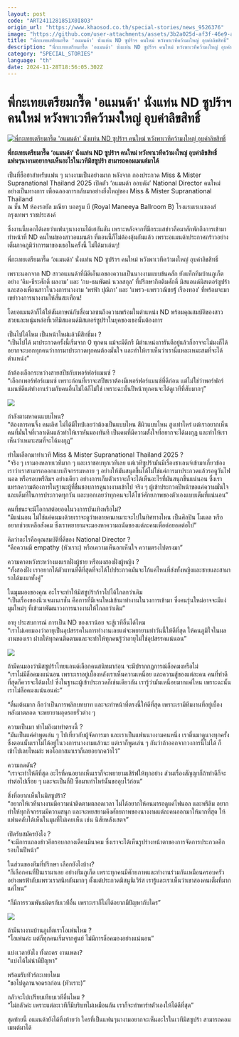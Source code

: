 ```yaml
---
layout: post
code: "ART2411281851X0I8O3"
origin_url: "https://www.khaosod.co.th/special-stories/news_9526376"
image: "https://github.com/user-attachments/assets/3b2a025d-af3f-46e9-a05a-a3c804b42c7b"
title: "พี่กะเทยเตรียมกรี๊ด 'อแมนด้า' นั่งแท่น ND ซูปร้าฯ คนใหม่ หวังพาเวทีคว้ามงใหญ่ อุบค่าลิขสิทธิ์"
description: "พี่กะเทยเตรียมกรี๊ด 'อแมนด้า' นั่งแท่น ND ซูปร้าฯ คนใหม่ หวังพาเวทีคว้ามงใหญ่ อุบค่าลิขสิทธิ์ แฟนๆนางามอยากจะเห็นอะไรในเวทีมิสซูปร้า"
category: "SPECIAL_STORIES"
language: "th"
date: 2024-11-28T18:56:05.302Z
---
```


# พี่กะเทยเตรียมกรี๊ด 'อแมนด้า' นั่งแท่น ND ซูปร้าฯ คนใหม่ หวังพาเวทีคว้ามงใหญ่ อุบค่าลิขสิทธิ์

[![พี่กะเทยเตรียมกรี๊ด 'อแมนด้า' นั่งแท่น ND ซูปร้าฯ คนใหม่ หวังพาเวทีคว้ามงใหญ่ อุบค่าลิขสิทธิ์](https://www.khaosod.co.th/wpapp/uploads/2024/11/amada2.jpg "พี่กะเทยเตรียมกรี๊ด 'อแมนด้า' นั่งแท่น ND ซูปร้าฯ คนใหม่ หวังพาเวทีคว้ามงใหญ่ อุบค่าลิขสิทธิ์")](https://www.khaosod.co.th/wpapp/uploads/2024/11/amada2.jpg)

**พี่กะเทยเตรียมกรี๊ด ‘อแมนด้า’ นั่งแท่น ND ซูปร้าฯ คนใหม่ หวังพาเวทีคว้ามงใหญ่ อุบค่าลิขสิทธิ์ แฟนๆนางามอยากจะเห็นอะไรในเวทีมิสซูปร้า สามารถคอมเมนต์มาได้**

เป็นที่ฮือฮาสำหรับแฟน ๆ นางงามเป็นอย่างมาก หลังจาก กองประกวด Miss & Mister Supranational Thailand 2025 เปิดตัว ‘อแมนด้า ออบดัม’ National Director คนใหม่ อย่างเป็นทางการ เพื่อฉลองการกลับมาอย่างยิ่งใหญ่ของ Miss & Mister Supranational Thailand  
ณ ชั้น M ห้องรอยัล มณียา บอลรูม บี (Royal Maneeya Ballroom B) โรงแรมเรเนซองส์ กรุงเทพฯ ราชประสงค์

ซึ่งงานนี้บอกได้เลยว่าแฟนๆนางงามได้เฮกันลั่น เพราะหลังจากที่มีกระแสข่าวลือมาสักพักถึงการเข้ามาทำหน้าที่ ND คนใหม่ของสาวอแมนด้า ที่ตอนนี้ก็ไม่ต้องลุ้นกันแล้ว เพราะอแมนด้าประกาศกร้าวอย่างเต็มภาคภูมิว่าการมาของเธอในครั้งนี้ ไม่ได้มาเล่นๆ!

พี่กะเทยเตรียมกรี๊ด ‘อแมนด้า’ นั่งแท่น ND ซูปร้าฯ คนใหม่ หวังพาเวทีคว้ามงใหญ่ อุบค่าลิขสิทธิ์

เพราะนอกจาก ND สาวอแมนด้าที่มีดีเอ็นเอของความเป็นนางงามแบบข้นคลั่ก ยังแท็กทีมบ้านภูเก็ตอย่าง ‘คิม-ธีระศักดิ์ ผลงาม’ และ ‘กบ-ธนพัฒน์ นวลสกุล’ ที่ปรึกษากิตติมศักดิ์ มิสแอนด์มิสเตอร์ซูปร้า และสองเพื่อนสาวในวงการนางงาม ‘พรฟ้า ปุณิกา’ และ ‘แพรว-แพรววณิชยฐ์ เรืองทอง’ ที่พร้อมจะมาเขย่าวงการนางงามให้สั่นสะเทือน!

โดยอแมนด้าก็ได้ให้สัมภาษณ์กับสื่อมวลชนถึงความพร้อมในตำแหน่ง ND พร้อมคุณสมบัติของสาวสวยและหนุ่มหล่อที่เวทีมิสแอนด์มิสเตอร์ซูปร้าในยุคของเธอนั้นต้องการ

เป็นไปได้ไหม เป็นหน้าใหม่แล้วมีสิทธิ์มง ?  
“เป็นไปได้ มาประกวดครั้งนี้เริ่มจาก 0 ทุกคน แม้จะมีดีกรี มีตำแหน่งการันตีอยู่แล้วก็อาจจะไม่มงก็ได้ อยากจะบอกทุกคนว่าการมาประกวดทุกคนต้องมั่นใจ และทำให้เราเห็นว่าเรานี่แหละเหมะสมที่จะได้ตำแหน่ง”

ถ้าต้องเลือกระหว่างสายสปีชกับเพอร์ฟอร์แมนซ์ ?  
“เลือกเพอร์ฟอร์แมนซ์ เพราะก่อนที่เราจะสปีชเราต้องมีเพอร์ฟอร์แมนซ์ที่ดีก่อน แต่ไม่ใช่ว่าพอร์ฟอร์แมนซ์ดีแต่ทำงานร่วมกับคนอื่นไม่ได้ก็ไม่ใช่ เพราะฉะนั้นปีหน้าทุกคนจะได้ดูเวทีที่สับมากๆ”

[![](https://www.khaosod.co.th/wpapp/uploads/2024/11/nnnnn.jpg)](https://www.khaosod.co.th/wpapp/uploads/2024/11/nnnnn.jpg)

กำลังตามหาคนแบบไหน?  
“ต้องการคนจึ้ง คนเลิศ ไม่ได้มีไทป์เลยว่าต้องเป็นแบบไหน สีผิวแบบไหน สูงเท่าไหร่ แต่เราอยากเห็นคนที่มั่นใจที่เวลาเดินแล้วทำให้เราหันมองทันที เป็นคนที่มีความตั้งใจที่อยากจะได้มงกุฏ และทำให้เราเห็นว่าเหมาะสมที่จะได้มงกุฏ”

ทำไมเลือกมาทำเวที Miss & Mister Supranational Thailand 2025 ?  
“จริง ๆ เรามองหลายเวทีมาก ๆ และเราชอบทุกเวทีเลย แต่เวทีซูปร้ามันมีเรื่องชาเลนจ์เข้ามาเกี่ยวข้อง เราว่าเราสามารถออกแบบกิจกรรมหลาย ๆ อย่างให้มันสนุกขึ้นได้ไม่ใช่แค่การมาประกวดแล้วรอดูวันไฟนอล หรือรอบพรีลิมฯ อย่างเดียว อย่างการเก็บตัวเราจะก็จะได้เห็นอะไรที่มันสนุกขึ้นแน่นอน ซึ่งเราแทรกความต้องการในฐานะผู้ที่ชื่นชอบการดูนางงามเข้าไป จริง ๆ ผู้เข้าประกวดปีหน้าขอแค่ความมั่นใจและเต็มที่ในการประกวดทุกวัน และบอกเลยว่าทุกคนจะได้โชว์ศักยภาพของตัวเองแบบเต็มที่แน่นอน”

คนที่ชนะจะมีโอกาสต่อยอดในวงการบันเทิงหรือไม่?  
“มีแน่นอน ไม่ใช่แค่คนมงด้วยเราจะดูว่าหลายคนเหมาะจะไปในทิศทางไหน เป็นศิลปิน โมเดล หรืออยากช่วยเหลือสังคม ซึ่งเราพยายามจะมองหาความถนัดของแต่ละคนเพื่อต่อยอดต่อไป”

คิดว่าอะไรคือคุณสมบัติที่ดีของ National Director ?  
“คือความมี empathy (หัวเราะ) หรือเความเห็นอกเห็นใจ ความตรงไปตรงมา”

ความคาดหวังระหว่างมงแรกฝั่งผู้ชาย หรือมงสองฝั่งผู้หญิง ?  
“ทั้งสองฝั่ง เราอยากได้ตัวแทนที่ดีที่สุดที่จะได้ไปประกวดมันจะโก้แค่ไหนที่ส่งทั้งหญิงและชายและสามารถได้มงมาทั้งคู่”

ในมุมมองของคุณ อะไรจะทำให้มิสซูปร้าก้าวไปได้ไกลกว่าเดิม  
“เป็นเรื่องของนิวเจนเนเรชั่น คือการที่มีเจนใหม่เข้ามาทำงานในวงการเข้ามา ซึ่งคนรุ่นใหม่อาจจะมีแง่มุมใหม่ๆ ที่เข้ามาพัฒนาวงการนางงามให้ไกลกว่าเดิม”

อายุ ประสบการณ์ การเป็น ND ของเราน้อย จะสู้เวทีอื่นได้ไหม  
“เราไม่เคยมองว่าอายุเป็นอุปสรรคในการทำงานเลยแต่จะพยายามทำวันนี้ให้ดีที่สุด ให้คนภูมิใจในผลงานของเรา ฝากให้ทุกคนติดตามและจะทำให้ทุกคนรู้ว่าอายุไม่ใช่อุปสรรคแน่นอน”

[![](https://www.khaosod.co.th/wpapp/uploads/2024/11/nnn-1.jpg)](https://www.khaosod.co.th/wpapp/uploads/2024/11/nnn-1.jpg)

ถ้ามีคนมองว่ามิสซูปร้าไทยแลนด์เลือกคนสนิทมาก่อน จะมีปรากกฏการณ์ล็อคมงหรือไม่  
“เราไม่มีล็อคมงแน่นอน เพราะเราอยู่เบื้องหลังเราเห็นความเหนื่อย และความสู้ของแต่ละคน คนที่ทำดีที่สุดก็ควรจะได้มงไป ซึ่งในฐานะผู้เข้าประกวดก็เช่นเดียวกัน เรารู้ว่ามันเหนื่อยมากแค่ไหน เพราะฉะนั้นเราไม่ล็อคมงแน่นอนค่ะ”

“ตื่นเต้นมาก ถือว่าเป็นการพลิกบทบาท และจะทำหน้าที่ตรงนี้ให้ดีที่สุด เพราะเรามีทีมงานที่อยู่เบื้องหลังมาตลอด จะพยายามอุดรอยรั่วต่าง ๆ

ความเป็นมา ทำไมถึงมาทำตรงนี้ ?  
“มันเป็นแค่คำพูดเล่น ๆ ไปเที่ยวกับผู้จัดการมา และเราเป็นแฟนนางงามคนหนึ่ง เราตื่นมาดูนางทุกครั้ง ซึ่งตอนนั้นเราไม่ได้อยู่ในวงการนางงามแล้วนะ แต่เราก็พูดเล่น ๆ กันว่าถ้าออกจากวงการนี้ไม่ได้ ก็เข้าไปเลยไหมล่ะ พอโอกาสมาเราก็เลยอยากคว้าไว้”

ความกดดัน?  
“เราจะทำให้ดีที่สุด อะไรที่คนอยากเห็นเราก็จะพยายามเสิร์ฟให้ทุกอย่าง ส่วนเรื่องสัญญาก็ถ้าทำดีก็จะทำต่อไปเรื่อย ๆ และจะเป็นกี่ปี ซื้อมาเท่าไหร่นั้นขออุบไว้ก่อน”

สิ่งที่อยากเห็นในมิสซูปร้า?  
“อยากให้เวทีนางงามมีความน่าติดตามตลอดเวลา ไม่ได้อยากให้คนมารอดูแค่ไฟนอล และพรีลิม อยากทำให้ทุกกิจกรรมมีความสนุก และจะพยสยามดึงศักยภาพของนางงามแต่ละคนออกมาให้มากที่สุด ให้แฟนคลับได้เห็นในมุมที่ไม่เคยเห็น เช่น นิสัยหลังเสตจ”

เปิดรับสมัครยังไง ?  
“จะมีการแถลงข่าวอีกรอบกลางเดือนมีนาคม ซึ่งเราจะได้เห็นรูปร่างหน้าตาของการจัดการประกวดอีกรอบในปีหน้า”

ในส่วนของทีมที่ปรึกษา เลือกยังไงบ้าง?  
“ก็เลือกคนที่ปั้นเรามาเลย อย่างทีมภูเก็ต เพราะทุกคนมีศักยภาพและทำงานร่วมกันเหมือนครอบครัว อย่างพรฟ้ากับแพรวเราสนิทกันมากๆ ตั้งแต่ประกวดมิสนูนิเวิร์ส เรารู้และเราเห็นว่าเขาสองคนเต็มที่มากแค่ไหน”

“ก็มีการรวมพันธมิตรกับเวทีอื่น เพราะเราก็ไม่ได้อยากมีปัญหากับใคร”

[![](https://www.khaosod.co.th/wpapp/uploads/2024/11/nn.jpg)](https://www.khaosod.co.th/wpapp/uploads/2024/11/nn.jpg)

ถ้ามีนางงามบ้านภูเก็ตเราโอเพ่นไหม ?  
“โอเพ่นค่ะ แต่ก็ทุกคนเริ่มจากศูนย์ ไม่มีการล็อคมองอย่างแน่นอน”

แบ่งเวลายังไง ทั้งละคร งานเพลง?  
“แบ่งได้ไม่น่ามีปีญหา”

พร้อมรับทัวร์กะเทยไหม  
“ขอไปดูลานจอดรถก่อน (หัวเราะ)”

กลัวจะไปเปรียบเทียบเวทีอื่นไหม ?  
“ไม่กลัวค่ะ เพราะแต่ละเวทีก็มีบริบทไม่เหมือนกัน เราก็จะทำพาร์ทตัวเองให้ได้ดีที่สุด”

สุดท้ายนี้ อแมนด้ายังได้ทิ้งท้ายว่า ใครที่เป็นแฟนๆนางามอยากจะเห็นอะไรในเวทีมิสซูปร้า สามารถคอมเมนต์มาได้